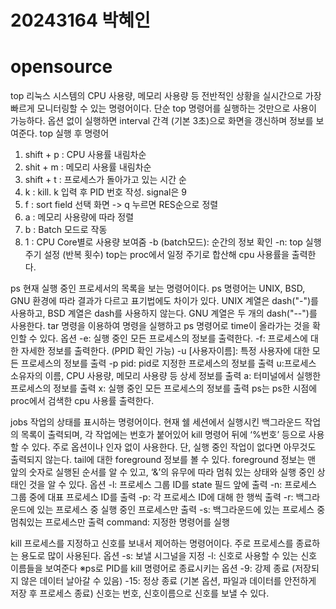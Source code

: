 # 20243164 박혜인
# opensource

top
리눅스 시스템의 CPU 사용량, 메모리 사용량 등 전반적인 상황을 실시간으로 가장 빠르게 모니터링할 수 있는 명령어이다. 
단순 top 명령어를 실행하는 것만으로 사용이 가능하다. 
옵션 없이 실행하면 interval 간격 (기본 3초)으로 화면을 갱신하며 정보를 보여준다.
top 실행 후 명령어
1. shift + p : CPU 사용률 내림차순
2. shit + m : 메모리 사용률 내림차순
3. shift + t : 프로세스가 돌아가고 있는 시간 순
4. k : kill. k 입력 후 PID 번호 작성. signal은 9
5. f : sort field 선택 화면 -> q 누르면 RES순으로 정렬
6. a : 메모리 사용량에 따라 정렬
7. b : Batch 모드로 작동
8. 1 : CPU Core별로 사용량 보여줌
-b (batch모드): 순간의 정보 확인
-n: top 실행 주기 설정 (반복 횟수)
top는 proc에서 일정 주기로 합산해 cpu 사용률을 출력한다.

ps
현재 실행 중인 프로세서의 목록을 보는 명령어이다. 
ps 명령어는 UNIX, BSD, GNU 환경에 따라 결과가 다르고 표기법에도 차이가 있다. UNIX 계열은 dash("-")를 사용하고, BSD 계열은 dash를 사용하지 않는다. GNU 계열은 두 개의 dash("--")를 사용한다.
tar 명령을 이용하여 명령을 실행하고 ps 명령어로 time이 올라가는 것을 확인할 수 있다.
옵션
-e: 실행 중인 모든 프로세스의 정보를 출력한다.
-f: 프로세스에 대한 자세한 정보를 출력한다. (PPID 확인 가능)
-u [사용자이름]: 특정 사용자에 대한 모든 프로세스의 정보를 출력
-p pid: pid로 지정한 프로세스의 정보를 출력
u:프로세스 소유자의 이름, CPU 사용량, 메모리 사용량 등 상세 정보를 출력
a: 터미널에서 실행한 프로세스의 정보를 출력
x: 실행 중인 모든 프로세스의 정보를 출력
ps는 ps한 시점에 proc에서 검색한 cpu 사용률 출력한다.

jobs
작업의 상태를 표시하는 명령어이다. 현재 쉘 세션에서 실행시킨 백그라운드 작업의 목록이 출력되며, 각 작업에는 번호가 붙어있어 kill 명령어 뒤에 ‘%번호’ 등으로 사용할 수 있다.
주로 옵션이나 인자 없이 사용한다. 단, 실행 중인 작업이 없다면 아무것도 출력되지 않는다.
tail에 대한 foreground 정보를 볼 수 있다.
foreground 정보는 맨 앞의 숫자로 실행된 순서를 알 수 있고, ‘&’의 유무에 따라 멈춰 있는 상태와 실행 중인 상태인 것을 알 수 있다.
옵션
-l: 프로세스 그룹 ID를 state 필드 앞에 출력
-n: 프로세스 그룹 중에 대표 프로세스 ID를 출력
-p: 각 프로세스 ID에 대해 한 행씩 출력
-r: 백그라운드에 있는 프로세스 중 실행 중인 프로세스만 출력
-s: 백그라운드에 있는 프로세스 중 멈춰있는 프로세스만 출력
command: 지정한 명령어를 실행

kill
프로세스를 지정하고 신호를 보내서 제어하는 명령어이다.
주로 프로세스를 종료하는 용도로 많이 사용된다. 
옵션
-s: 보낼 시그널을 지정
-l: 신호로 사용할 수 있는 신호 이름들을 보여준다
※ps로 PID를 kill 명령어로 종료시키는 옵션
-9: 강제 종료 (저장되지 않은 데이터 날아갈 수 있음)
-15: 정상 종료 (기본 옵션, 파일과 데이터를 안전하게 저장 후 프로세스 종료)
신호는 번호, 신호이름으로 신호를 보낼 수 있다.
